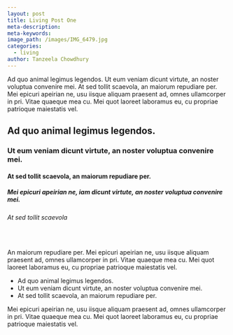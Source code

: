 ```yaml
---
layout: post
title: Living Post One
meta-description:
meta-keywords:
image_path: /images/IMG_6479.jpg
categories:
  - living
author: Tanzeela Chowdhury
---
```


Ad quo animal legimus legendos. Ut eum veniam dicunt virtute, an noster voluptua convenire mei. At sed tollit scaevola, an maiorum repudiare per. Mei epicuri apeirian ne, usu iisque aliquam praesent ad, omnes ullamcorper in pri. Vitae quaeque mea cu. Mei quot laoreet laboramus eu, cu propriae patrioque maiestatis vel.

## Ad quo animal legimus legendos.

### Ut eum veniam dicunt virtute, an noster voluptua convenire mei.

#### At sed tollit scaevola, an maiorum repudiare per.

##### Mei epicuri apeirian ne, iam dicunt virtute, an noster voluptua convenire mei.

###### At sed tollit scaevola

&nbsp;

An maiorum repudiare per. Mei epicuri apeirian ne, usu iisque aliquam praesent ad, omnes ullamcorper in pri. Vitae quaeque mea cu. Mei quot laoreet laboramus eu, cu propriae patrioque maiestatis vel.

* Ad quo animal legimus legendos.
* Ut eum veniam dicunt virtute, an noster voluptua convenire mei.
* At sed tollit scaevola, an maiorum repudiare per.

Mei epicuri apeirian ne, usu iisque aliquam praesent ad, omnes ullamcorper in pri. Vitae quaeque mea cu. Mei quot laoreet laboramus eu, cu propriae patrioque maiestatis vel.